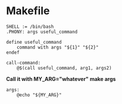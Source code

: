 # Makefile

```
SHELL := /bin/bash  
.PHONY: args useful_command  

define useful_command  
	command with args "${1}" "${2}"  
endef

call-command:  
	@$(call useful_command, arg1, args2)
```

**Call it with MY_ARG="whatever" make args**  
```
args:  
	@echo "${MY_ARG}"
```
